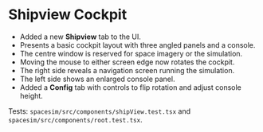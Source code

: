 # Shipview Cockpit

- Added a new **Shipview** tab to the UI.
- Presents a basic cockpit layout with three angled panels and a console.
- The centre window is reserved for space imagery or the simulation.
- Moving the mouse to either screen edge now rotates the cockpit.
- The right side reveals a navigation screen running the simulation.
- The left side shows an enlarged console panel.
- Added a **Config** tab with controls to flip rotation and adjust console height.

Tests: `spacesim/src/components/shipView.test.tsx` and `spacesim/src/components/root.test.tsx`.
